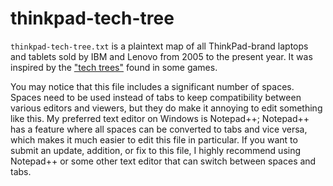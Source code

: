 # thinkpad-tech-tree

`thinkpad-tech-tree.txt` is a plaintext map of all ThinkPad-brand laptops and tablets sold by IBM and Lenovo from 2005 to the present year. It was inspired by the ["tech trees"](https://en.wikipedia.org/wiki/Technology_tree) found in some games.

You may notice that this file includes a significant number of spaces. Spaces need to be used instead of tabs to keep compatibility between various editors and viewers, but they do make it annoying to edit something like this. My preferred text editor on Windows is Notepad++; Notepad++ has a feature where all spaces can be converted to tabs and vice versa, which makes it much easier to edit this file in particular. If you want to submit an update, addition, or fix to this file, I highly recommend using Notepad++ or some other text editor that can switch between spaces and tabs.
